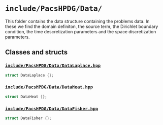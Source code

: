 # `include/PacsHPDG/Data/`

This folder contains the data structure containing the problems data. In these we find the domain definiton, the source term, the Dirichlet boundary condition, the time descretization parameters and the space discretization parameters.

## Classes and structs

### [`include/PacsHPDG/Data/DataLaplace.hpp`](./DataLaplace.hpp)

```cpp
struct DataLaplace {};
```
### [`include/PacsHPDG/Data/DataHeat.hpp`](./DataHeat.hpp)

```cpp
struct DataHeat {};
```
### [`include/PacsHPDG/Data/DataFisher.hpp`](./DataFisher.hpp)

```cpp
struct DataFisher {};
```
